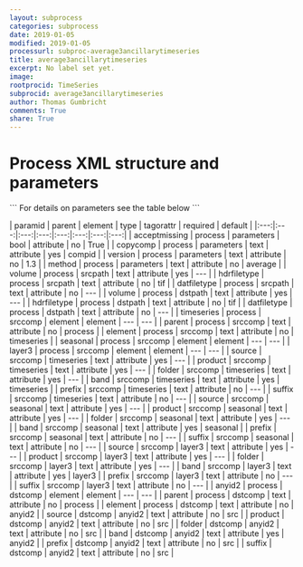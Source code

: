 ```yaml
---
layout: subprocess
categories: subprocess
date: 2019-01-05
modified: 2019-01-05
processurl: subproc-average3ancillarytimeseries
title: average3ancillarytimeseries
excerpt: No label set yet.
image: 
rootprocid: TimeSeries
subprocid: average3ancillarytimeseries
author: Thomas Gumbricht
comments: True
share: True
---
```


<h1 class='foot-description'>Process XML structure and parameters</h1>
```
For details on parameters see the table below
<?xml version="1.0" ?>
<process>
  <!--Generated from python-->
  <userproj plotid="yourplotid" projectid="yourprojectid" siteid="yoursiteid" system="systemid" tractid="yourtractid" userid="youruserid"/>
  <period endday="DD" endmonth="MM" endyear="YYYY" seasonendday="DD" seasonendmonth="MM" seasonstartday="DD" seasonstartmonth="MM" startday="DD" startmonth="MM" startyear="YYYY" timestep="timestep"/>
  <parameters acceptmissing="True/False" copycomp="txtstring" method="txtstring" version="txtstring"/>
  <srcpath datfiletype="txtstring" hdrfiletype="txtstring" volume="txtstring"/>
  <dstpath datfiletype="txtstring" hdrfiletype="txtstring" volume="txtstring"/>
  <srccomp element="txtstring" parent="txtstring">
    <timeseries band="txtstring" folder="txtstring" prefix="txtstring" product="txtstring" source="txtstring" suffix="txtstring"/>
    <seasonal band="txtstring" folder="txtstring" prefix="txtstring" product="txtstring" source="txtstring" suffix="txtstring"/>
    <layer3 band="txtstring" folder="txtstring" prefix="txtstring" product="txtstring" source="txtstring" suffix="txtstring"/>
  </srccomp>
  <dstcomp element="txtstring" parent="txtstring">
    <anyid2 band="txtstring" folder="txtstring" prefix="txtstring" product="txtstring" source="txtstring" suffix="txtstring"/>
  </dstcomp>
</process>
```

| paramid | parent | element | type | tagorattr | required | default |
|:---:|:---:|:---:|:---:|:---:|:---:|:---:|:---:|
| acceptmissing | process | parameters | bool | attribute | no | True |
| copycomp | process | parameters | text | attribute | yes | compid |
| version | process | parameters | text | attribute | no | 1.3 |
| method | process | parameters | text | attribute | no | average |
| volume | process | srcpath | text | attribute | yes | --- |
| hdrfiletype | process | srcpath | text | attribute | no | tif |
| datfiletype | process | srcpath | text | attribute | no | --- |
| volume | process | dstpath | text | attribute | yes | --- |
| hdrfiletype | process | dstpath | text | attribute | no | tif |
| datfiletype | process | dstpath | text | attribute | no | --- |
| timeseries | process | srccomp | element | element | --- | --- |
| parent | process | srccomp | text | attribute | no | process |
| element | process | srccomp | text | attribute | no | timeseries |
| seasonal | process | srccomp | element | element | --- | --- |
| layer3 | process | srccomp | element | element | --- | --- |
| source | srccomp | timeseries | text | attribute | yes | --- |
| product | srccomp | timeseries | text | attribute | yes | --- |
| folder | srccomp | timeseries | text | attribute | yes | --- |
| band | srccomp | timeseries | text | attribute | yes | timeseries |
| prefix | srccomp | timeseries | text | attribute | no | --- |
| suffix | srccomp | timeseries | text | attribute | no | --- |
| source | srccomp | seasonal | text | attribute | yes | --- |
| product | srccomp | seasonal | text | attribute | yes | --- |
| folder | srccomp | seasonal | text | attribute | yes | --- |
| band | srccomp | seasonal | text | attribute | yes | seasonal |
| prefix | srccomp | seasonal | text | attribute | no | --- |
| suffix | srccomp | seasonal | text | attribute | no | --- |
| source | srccomp | layer3 | text | attribute | yes | --- |
| product | srccomp | layer3 | text | attribute | yes | --- |
| folder | srccomp | layer3 | text | attribute | yes | --- |
| band | srccomp | layer3 | text | attribute | yes | layer3 |
| prefix | srccomp | layer3 | text | attribute | no | --- |
| suffix | srccomp | layer3 | text | attribute | no | --- |
| anyid2 | process | dstcomp | element | element | --- | --- |
| parent | process | dstcomp | text | attribute | no | process |
| element | process | dstcomp | text | attribute | no | anyid2 |
| source | dstcomp | anyid2 | text | attribute | no | src |
| product | dstcomp | anyid2 | text | attribute | no | src |
| folder | dstcomp | anyid2 | text | attribute | no | src |
| band | dstcomp | anyid2 | text | attribute | yes | anyid2 |
| prefix | dstcomp | anyid2 | text | attribute | no | src |
| suffix | dstcomp | anyid2 | text | attribute | no | src |
